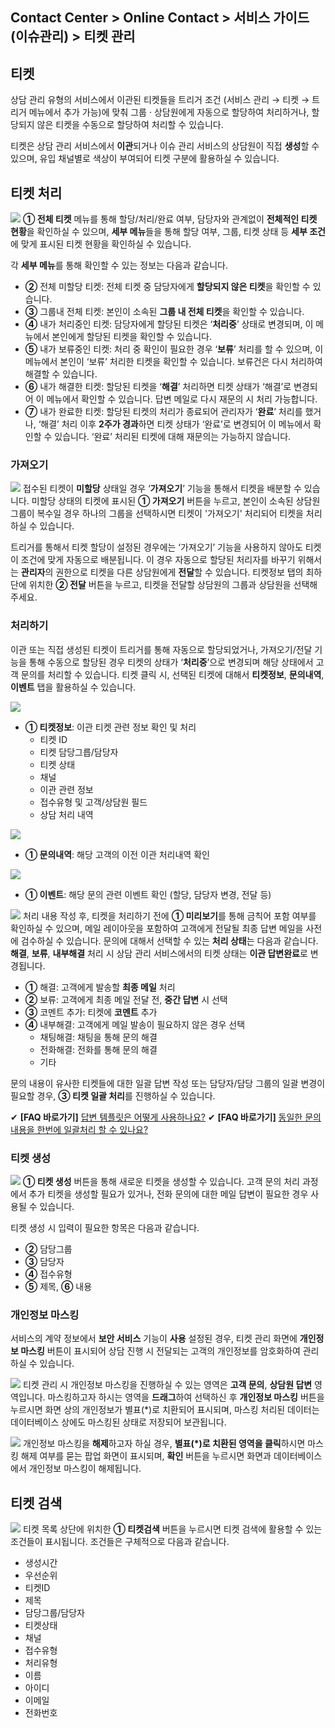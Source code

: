 ## Contact Center > Online Contact > 서비스 가이드 (이슈관리) > 티켓 관리

## 티켓
상담 관리 유형의 서비스에서 이관된 티켓들을 트리거 조건 (서비스 관리 → 티켓 → 트리거 메뉴에서 추가 가능)에 맞춰 그룹 · 상담원에게 자동으로 할당하여 처리하거나, 할당되지 않은 티켓을 수동으로 할당하여 처리할 수 있습니다.

티켓은 상담 관리 서비스에서 **이관**되거나 이슈 관리 서비스의 상담원이 직접 **생성**할 수 있으며, 유입 채널별로 색상이 부여되어 티켓 구분에 활용하실 수 있습니다.

## 티켓 처리
![](http://static.toastoven.net/prod_contact_center/4.1.1-(1)_im_1.png)
**① 전체 티켓** 메뉴를 통해 할당/처리/완료 여부, 담당자와 관계없이 **전체적인 티켓 현황**을 확인하실 수 있으며, **세부 메뉴**들을 통해 할당 여부, 그룹, 티켓 상태 등 **세부 조건**에 맞게 표시된 티켓 현황을 확인하실 수 있습니다. 

각 **세부 메뉴**를 통해 확인할 수 있는 정보는 다음과 같습니다.

-	**②** 전체 미할당 티켓: 전체 티켓 중 담당자에게 **할당되지 않은 티켓**을 확인할 수 있습니다.
-	**③** 그룹내 전체 티켓: 본인이 소속된 **그룹 내 전체 티켓**을 확인할 수 있습니다.
-	**④** 내가 처리중인 티켓: 담당자에게 할당된 티켓은 ‘**처리중**’ 상태로 변경되며, 이 메뉴에서 본인에게 할당된 티켓을 확인할 수 있습니다.
-	**⑤** 내가 보류중인 티켓: 처리 중 확인이 필요한 경우 ‘**보류**’ 처리를 할 수 있으며, 이 메뉴에서 본인이 ‘보류’ 처리한 티켓을 확인할 수 있습니다. 보류건은 다시 처리하여 해결할 수 있습니다.
-	**⑥** 내가 해결한 티켓: 할당된 티켓을 ‘**해결**’ 처리하면 티켓 상태가 ‘해결’로 변경되어 이 메뉴에서 확인할 수 있습니다. 답변 메일로 다시 재문의 시 처리 가능합니다.
-	**⑦** 내가 완료한 티켓: 할당된 티켓의 처리가 종료되어 관리자가 ‘**완료**’ 처리를 했거나, ‘해결’ 처리 이후 **2주가 경과**하면 티켓 상태가 ‘완료’로 변경되어 이 메뉴에서 확인할 수 있습니다. ‘완료’ 처리된 티켓에 대해 재문의는 가능하지 않습니다.

### 가져오기
![](http://static.toastoven.net/prod_contact_center/4.1.2-(1)_im.png)
접수된 티켓이 **미할당** 상태일 경우 ‘**가져오기**’ 기능을 통해서 티켓을 배분할 수 있습니다. 미할당 상태의 티켓에 표시된 **① 가져오기** 버튼을 누르고, 본인이 소속된 상담원 그룹이 복수일 경우 하나의 그룹을 선택하시면 티켓이 '가져오기' 처리되어 티켓을 처리하실 수 있습니다.

트리거를 통해서 티켓 할당이 설정된 경우에는 ‘가져오기’ 기능을 사용하지 않아도 티켓이 조건에 맞게 자동으로 배분됩니다. 이 경우 자동으로 할당된 처리자를 바꾸기 위해서는 **관리자**의 권한으로 티켓을 다른 상담원에게 **전달**할 수 있습니다. 티켓정보 탭의 최하단에 위치한 **② 전달** 버튼을 누르고, 티켓을 전달할 상담원의 그룹과 상담원을 선택해주세요.


### 처리하기
이관 또는 직접 생성된 티켓이 트리거를 통해 자동으로 할당되었거나, 가져오기/전달 기능을 통해 수동으로 할당된 경우 티켓의 상태가 ‘**처리중**’으로 변경되며 해당 상태에서 고객 문의를 처리할 수 있습니다.
티켓 클릭 시, 선택된 티켓에 대해서 **티켓정보**, **문의내역**, **이벤트** 탭을 활용하실 수 있습니다. 

![](http://static.toastoven.net/prod_contact_center/4.1.2-(2)_im_1.png)

- **① 티켓정보**: 이관 티켓 관련 정보 확인 및 처리
  - 티켓 ID
  - 티켓 담당그릅/담당자
  - 티켓 상태
  - 채널
  - 이관 관련 정보
  - 접수유형 및 고객/상담원 필드
  - 상담 처리 내역

![](http://static.toastoven.net/prod_contact_center/4.1.2-(3)_im.png)

- **① 문의내역**: 해당 고객의 이전 이관 처리내역 확인

![](http://static.toastoven.net/prod_contact_center/4.1.2-(4)_im.png)

- **① 이벤트**: 해당 문의 관련 이벤트 확인 (할당, 담당자 변경, 전달 등)

![](http://static.toastoven.net/prod_contact_center/4.1.2-(5)_im_1.png)
처리 내용 작성 후, 티켓을 처리하기 전에 **① 미리보기**를 통해 금칙어 포함 여부를 확인하실 수 있으며, 메일 레이아웃을 포함하여 고객에게 전달될 최종 답변 메일을 사전에 검수하실 수 있습니다.
문의에 대해서 선택할 수 있는 **처리 상태**는 다음과 같습니다. **해결**, **보류**, **내부해결** 처리 시 상담 관리 서비스에서의 티켓 상태는 **이관 답변완료**로 변경됩니다.

- **①** 해결: 고객에게 발송할 **최종 메일** 처리 
- **②** 보류: 고객에게 최종 메일 전달 전, **중간 답변** 시 선택
- **③** 코멘트 추가: 티켓에 **코멘트** 추가
- **④** 내부해결: 고객에게 메일 발송이 필요하지 않은 경우 선택
    - 채팅해결: 채팅을 통해 문의 해결
    - 전화해결: 전화를 통해 문의 해결
    - 기타
  
문의 내용이 유사한 티켓들에 대한 일괄 답변 작성 또는 담당자/담당 그룹의 일괄 변경이 필요할 경우, **③ 티켓 일괄 처리**를 진행하실 수 있습니다.

✔ **\[FAQ 바로가기]** [답변 템플릿은 어떻게 사용하나요?](https://nhn-contact.oc.toast.com/oc/hc/article/39/)
✔ **\[FAQ 바로가기]** [동일한 문의 내용을 한번에 일괄처리 할 수 있나요?](https://nhn-contact.oc.toast.com/oc/hc/article/38/)

### 티켓 생성
![](http://static.toastoven.net/prod_contact_center/4.1.2-(6)_im.png)
**① 티켓 생성** 버튼을 통해 새로운 티켓을 생성할 수 있습니다. 고객 문의 처리 과정에서 추가 티켓을 생성할 필요가 있거나, 전화 문의에 대한 메일 답변이 필요한 경우 사용될 수 있습니다.

티켓 생성 시 입력이 필요한 항목은 다음과 같습니다.

-	**②** 담당그룹
-	**③** 담당자
-	**④** 접수유형
-	**⑤** 제목, **⑥** 내용

### 개인정보 마스킹
서비스의 계약 정보에서 **보안 서비스** 기능이 **사용** 설정된 경우, 티켓 관리 화면에 **개인정보 마스킹** 버튼이 표시되어 상담 진행 시 전달되는 고객의 개인정보를 암호화하여 관리하실 수 있습니다.  

![](http://static.toastoven.net/prod_contact_center/masking_1.gif)
티켓 관리 시 개인정보 마스킹을 진행하실 수 있는 영역은 **고객 문의**, **상담원 답변** 영역입니다. 마스킹하고자 하시는 영역을 **드래그**하여 선택하신 후 **개인정보 마스킹** 버튼을 누르시면 화면 상의 개인정보가 별표(\*)로 치환되어 표시되며, 마스킹 처리된 데이터는 데이터베이스 상에도 마스킹된 상태로 저장되어 보관됩니다.

![](http://static.toastoven.net/prod_contact_center/masking_2.gif)
개인정보 마스킹을 **해제**하고자 하실 경우, **별표(\*)로 치환된 영역을 클릭**하시면 마스킹 해제 여부를 묻는 팝업 화면이 표시되며, **확인** 버튼을 누르시면 화면과 데이터베이스에서 개인정보 마스킹이 해제됩니다. 

## 티켓 검색
![](http://static.toastoven.net/prod_contact_center/4.1.3-(1)_2_im.png)
티켓 목록 상단에 위치한 **① 티켓검색** 버튼을 누르시면 티켓 검색에 활용할 수 있는 조건들이 표시됩니다. 조건들은 구체적으로 다음과 같습니다.

- 생성시간
- 우선순위
- 티켓ID
- 제목
- 담당그룹/담당자
- 티켓상태
- 채널
- 접수유형
- 처리유형
- 이름
- 아이디
- 이메일
- 전화번호

